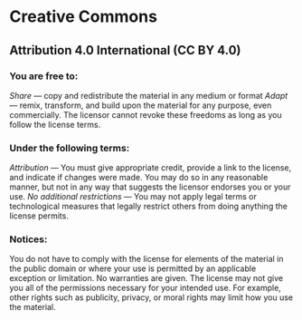 # Creative Commons
## Attribution 4.0 International (CC BY 4.0)
### You are free to:
*Share* — copy and redistribute the material in any medium or format
*Adapt* — remix, transform, and build upon the material for any purpose, even commercially.
The licensor cannot revoke these freedoms as long as you follow the license terms.
### Under the following terms:
*Attribution* — You must give appropriate credit, provide a link to the license, and indicate if changes were made. You may do so in any reasonable manner, but not in any way that suggests the licensor endorses you or your use.
*No additional restrictions* — You may not apply legal terms or technological measures that legally restrict others from doing anything the license permits.
### Notices:
You do not have to comply with the license for elements of the material in the public domain or where your use is permitted by an applicable exception or limitation.
No warranties are given. The license may not give you all of the permissions necessary for your intended use. For example, other rights such as publicity, privacy, or moral rights may limit how you use the material.
